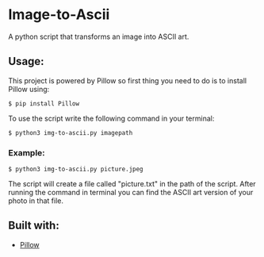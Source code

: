 # Image-to-Ascii
A python script that transforms an image into ASCII art.

## Usage:
This project is powered by Pillow so first thing you need to do is to install Pillow using:

```
$ pip install Pillow
```
To use the script write the following command in your terminal:
```
$ python3 img-to-ascii.py imagepath
```

### Example:
```
$ python3 img-to-ascii.py picture.jpeg
```

The script will create a file called "picture.txt" in the path of the script. After running the command in terminal you can find the ASCII art version of your photo in that file.

## Built with:
* [Pillow](https://github.com/python-pillow/Pillow)
